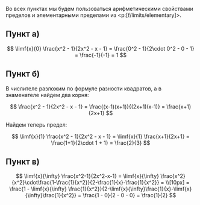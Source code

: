Во всех пунктах мы будем пользоваться арифметическими свойствами пределов и элементарными пределами из <p:[f/limits/elementary]>.

## Пункт а)

$$ \limf{x}{0} \frac{x^2 - 1}{2x^2 - x - 1} = \frac{0^2 - 1}{2\cdot 0^2 - 0 - 1} = \frac{-1}{-1} = 1 $$

## Пункт б)

В числителе разложим по формуле разности квадратов, а в знаменателе найдем два корня:

$$ \frac{x^2 - 1}{2x^2 - x - 1} = \frac{(x-1)(x+1)}{(2x+1)(x-1)} = \frac{x+1}{2x+1} $$

Найдем теперь предел:

$$ \limf{x}{1} \frac{x^2 - 1}{2x^2 - x - 1} = \limf{x}{1} \frac{x+1}{2x+1} = \frac{1+1}{2\cdot 1 + 1} = \frac{2}{3} $$

## Пункт в)

$$ \limf{x}{\infty} \frac{x^2-1}{2x^2-x-1} = \limf{x}{\infty} \frac{x^2}{x^2}\cdot\frac{1-\frac{1}{x^2}}{2-\frac{1}{x}-\frac{1}{x^2}} = \\[10px] = \frac{1 - \limf{x}{\infty} \frac{1}{x^2}}{2-\limf{x}{\infty}\frac{1}{x}-\limf{x}{\infty}\frac{1}{x^2}} = \frac{1 - 0}{2 - 0 - 0} = \frac{1}{2} $$